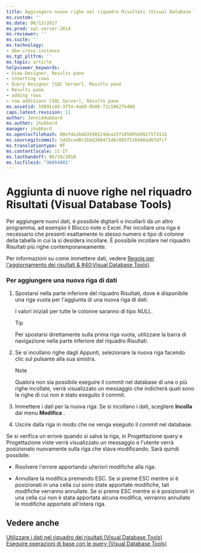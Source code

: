 ```yaml
---
title: Aggiungere nuove righe nel riquadro Risultati (Visual Database Tools) | Microsoft Docs
ms.custom: ''
ms.date: 06/13/2017
ms.prod: sql-server-2014
ms.reviewer: ''
ms.suite: ''
ms.technology:
- dbe-cross-instance
ms.tgt_pltfrm: ''
ms.topic: article
helpviewer_keywords:
- View Designer, Results pane
- inserting rows
- Query Designer [SQL Server], Results pane
- Results pane
- adding rows
- row additions [SQL Server], Results pane
ms.assetid: 59891c84-3f54-4ab9-8b86-72c59627b480
caps.latest.revision: 11
author: JennieHubbard
ms.author: jhubbard
manager: jhubbard
ms.openlocfilehash: 00efde2b8d3598524dea15f105005d99275f311b
ms.sourcegitcommit: 5dd5cad0c1bbd308471d6c885f516948ad67dfcf
ms.translationtype: MT
ms.contentlocale: it-IT
ms.lasthandoff: 06/19/2018
ms.locfileid: "36054681"
---
```

# <a name="add-new-rows-in-the-results-pane-visual-database-tools"></a>Aggiunta di nuove righe nel riquadro Risultati (Visual Database Tools)
  Per aggiungere nuovi dati, è possibile digitarli o incollarli da un altro programma, ad esempio il Blocco note o Excel. Per incollare una riga è necessario che presenti esattamente lo stesso numero e tipo di colonne della tabella in cui la si desidera incollare. È possibile incollare nel riquadro Risultati più righe contemporaneamente.  
  
 Per informazioni su come immettere dati, vedere [Regole per l'aggiornamento dei risultati & #40;Visual Database Tools&#41;](visual-database-tools.md).  
  
### <a name="to-add-a-new-data-row"></a>Per aggiungere una nuova riga di dati  
  
1.  Spostarsi nella parte inferiore del riquadro Risultati, dove è disponibile una riga vuota per l'aggiunta di una nuova riga di dati.  
  
     I valori iniziali per tutte le colonne saranno di tipo *NULL*.  
  
    > [!TIP]  
    >  Per spostarsi direttamente sulla prima riga vuota, utilizzare la barra di navigazione nella parte inferiore del riquadro Risultati.  
  
2.  Se si incollano righe dagli Appunti, selezionare la nuova riga facendo clic sul pulsante alla sua sinistra.  
  
    > [!NOTE]  
    >  Qualora non sia possibile eseguire il commit nel database di una o più righe incollate, verrà visualizzato un messaggio che indicherà quali sono le righe di cui non è stato eseguito il commit.  
  
3.  Immettere i dati per la nuova riga. Se si incollano i dati, scegliere **Incolla** dal menu **Modifica** .  
  
4.  Uscire dalla riga in modo che ne venga eseguito il commit nel database.  
  
 Se si verifica un errore quando si salva la riga, in Progettazione query e Progettazione viste verrà visualizzato un messaggio e l'utente verrà posizionato nuovamente sulla riga che stava modificando. Sarà quindi possibile:  
  
-   Risolvere l'errore apportando ulteriori modifiche alla riga.  
  
-   Annullare la modifica premendo ESC. Se si preme ESC mentre si è posizionati in una cella cui sono state apportate modifiche, tali modifiche verranno annullate. Se si preme ESC mentre si è posizionati in una cella cui non è stata apportata alcuna modifica, verranno annullate le modifiche apportate all'intera riga.  
  
## <a name="see-also"></a>Vedere anche  
 [Utilizzare i dati nel riquadro dei risultati &#40;Visual Database Tools&#41;](results-pane-visual-database-tools.md)   
 [Eseguire operazioni di base con le query &#40;Visual Database Tools&#41;](perform-basic-operations-with-queries-visual-database-tools.md)  
  
  